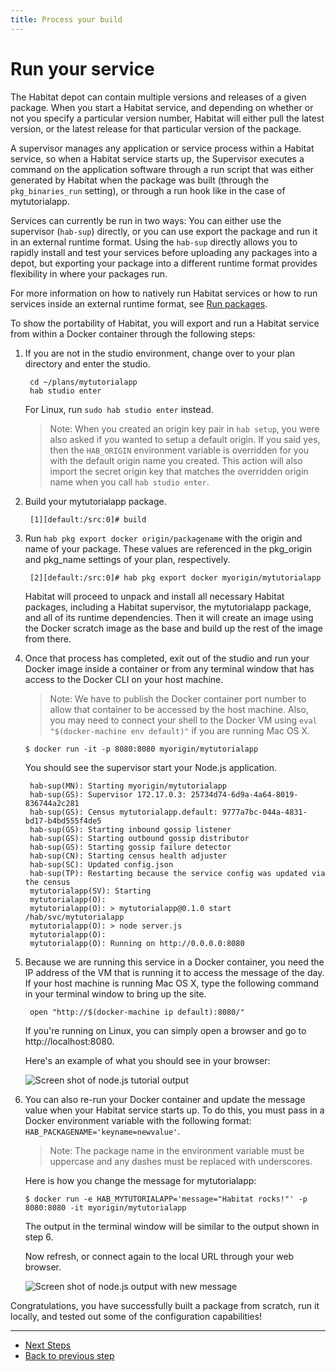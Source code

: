 ```yaml
---
title: Process your build
---
```


# Run your service
The Habitat depot can contain multiple versions and releases of a given package. When you start a Habitat service, and depending on whether or not you specify a particular version number, Habitat will either pull the latest version, or the latest release for that particular version of the package.

A supervisor manages any application or service process within a Habitat service, so when a Habitat service starts up, the Supervisor executes a command on the application software through a run script that was either generated by Habitat when the package was built (through the `pkg_binaries_run` setting), or through a run hook like in the case of mytutorialapp.

Services can currently be run in two ways: You can either use the supervisor (`hab-sup`) directly, or you can use export the package and run it in an external runtime format. Using the `hab-sup` directly allows you to rapidly install and test your services before uploading any packages into a depot, but exporting your package into a different runtime format provides flexibility in where your packages run.

For more information on how to natively run Habitat services or how to run services inside an external runtime format, see [Run packages](/docs/run-packages-overview).

To show the portability of Habitat, you will export and run a Habitat service from within a Docker container through the following steps:

1. If you are not in the studio environment, change over to your plan directory and enter the studio.

        cd ~/plans/mytutorialapp
        hab studio enter

    For Linux, run `sudo hab studio enter` instead.

    > Note: When you created an origin key pair in `hab setup`, you were also asked if you wanted to setup a default origin. If you said yes, then the `HAB_ORIGIN` environment variable is overridden for you with the default origin name you created. This action will also import the secret origin key that matches the overridden origin name when you call `hab studio enter`.

2. Build your mytutorialapp package.

        [1][default:/src:0]# build

3. Run `hab pkg export docker origin/packagename` with the origin and name of your package. These values are referenced in the pkg_origin and pkg_name settings of your plan, respectively.

        [2][default:/src:0]# hab pkg export docker myorigin/mytutorialapp

    Habitat will proceed to unpack and install all necessary Habitat packages, including a Habitat supervisor, the mytutorialapp package, and all of its runtime dependencies. Then it will create an image using the Docker scratch image as the base and build up the rest of the image from there.

4. Once that process has completed, exit out of the studio and run your Docker image inside a container or from any terminal window that has access to the Docker CLI on your host machine.

    > Note: We have to publish the Docker container port number to allow that container to be accessed by the host machine. Also, you may need to connect your shell to the Docker VM using `eval "$(docker-machine env default)"` if you are running Mac OS X.

       $ docker run -it -p 8080:8080 myorigin/mytutorialapp

    You should see the supervisor start your Node.js application.

        hab-sup(MN): Starting myorigin/mytutorialapp
        hab-sup(GS): Supervisor 172.17.0.3: 25734d74-6d9a-4a64-8019-836744a2c281
        hab-sup(GS): Census mytutorialapp.default: 9777a7bc-044a-4831-bd17-b4bd555f4de5
        hab-sup(GS): Starting inbound gossip listener
        hab-sup(GS): Starting outbound gossip distributor
        hab-sup(GS): Starting gossip failure detector
        hab-sup(CN): Starting census health adjuster
        hab-sup(SC): Updated config.json
        hab-sup(TP): Restarting because the service config was updated via the census
        mytutorialapp(SV): Starting
        mytutorialapp(O):
        mytutorialapp(O): > mytutorialapp@0.1.0 start /hab/svc/mytutorialapp
        mytutorialapp(O): > node server.js
        mytutorialapp(O):
        mytutorialapp(O): Running on http://0.0.0.0:8080

5. Because we are running this service in a Docker container, you need the IP address of the VM that is running it to access the message of the day. If your host machine is running Mac OS X, type the following command in your terminal window to bring up the site.

        open "http://$(docker-machine ip default):8080/"

    If you're running on Linux, you can simply open a browser and go to http://localhost:8080.

    Here's an example of what you should see in your browser:

    ![Screen shot of node.js tutorial output](/images/nodejs-tutorial-output.png)

6. You can also re-run your Docker container and update the message value when your Habitat service starts up. To do this, you must pass in a Docker environment variable with the following format: `HAB_PACKAGENAME='keyname=newvalue'`.

    > Note: The package name in the environment variable must be uppercase and any dashes must be replaced with underscores.

    Here is how you change the message for mytutorialapp:


       $ docker run -e HAB_MYTUTORIALAPP='message="Habitat rocks!"' -p 8080:8080 -it myorigin/mytutorialapp

    The output in the terminal window will be similar to the output shown in step 6.

    Now refresh, or connect again to the local URL through your web browser.

    ![Screen shot of node.js output with new message](/images/nodejs-tutorial-update-output.png)

Congratulations, you have successfully built a package from scratch, run it locally, and tested out some of the configuration capabilities!

<hr>
<ul class="main-content--button-nav">
  <li><a href="/tutorials/getting-started-next-steps" class="button cta">Next Steps</a></li>
  <li><a href="/tutorials/getting-started-configure-plan/">Back to previous step</a></li>
</ul>
